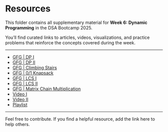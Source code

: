 
# Resources

This folder contains all supplementary material for **Week 6: Dynamic Programming** in the DSA Bootcamp 2025.

You’ll find curated links to articles, videos, visualizations, and practice problems that reinforce the concepts covered during the week.

---

- [GFG | DP I](https://www.geeksforgeeks.org/dynamic-programming/)
- [GFG | DP II](https://www.geeksforgeeks.org/dsa/introduction-to-dynamic-programming-data-structures-and-algorithm-tutorials/)
- [GFG | Climbing Stairs](https://www.geeksforgeeks.org/dsa/count-ways-reach-nth-stair/)
- [GFG | 0/1 Knapsack](https://www.geeksforgeeks.org/dsa/0-1-knapsack-problem-dp-10/#memoization-approach-on-x-w-time-and-space)
- [GFG | LCS I](https://www.geeksforgeeks.org/dsa/longest-common-subsequence-dp-4/)
- [GFG | LCS II](https://www.geeksforgeeks.org/dsa/space-optimized-solution-lcs/)
- [GFG | Matrix Chain Multiplication](https://www.geeksforgeeks.org/dsa/matrix-chain-multiplication-dp-8/)
- [Video I](https://youtu.be/vYquumk4nWw?si=aUgY_yJgviZlb4dF)
- [Video II](https://youtu.be/oBt53YbR9Kk?si=meXjwDAGVBDWlYK1)
- [Playlist](https://www.youtube.com/playlist?list=PLgUwDviBIf0qUlt5H_kiKYaNSqJ81PMMY)

---

Feel free to contribute. If you find a helpful resource, add the link here to help others.
